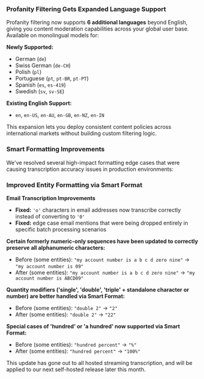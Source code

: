 ### Profanity Filtering Gets Expanded Language Support

Profanity filtering now supports **6 additional languages** beyond English, giving you content moderation capabilities across your global user base. Available on monolingual models for:

**Newly Supported:**

- German (`de`)
- Swiss German (`de-CH`)
- Polish (`pl`)
- Portuguese (`pt`, `pt-BR`, `pt-PT`)
- Spanish (`es`, `es-419`)
- Swedish (`sv`, `sv-SE`)

**Existing English Support:**

- `en`, `en-US`, `en-AU`, `en-GB`, `en-NZ`, `en-IN`

This expansion lets you deploy consistent content policies across international markets without building custom filtering logic.

### Smart Formatting Improvements

We've resolved several high-impact formatting edge cases that were causing transcription accuracy issues in production environments:

### Improved Entity Formatting via Smart Format

**Email Transcription Improvements**

- **Fixed:** `'o'` characters in email addresses now transcribe correctly instead of converting to `'0'`
- **Fixed:** edge case email mentions that were being dropped entirely in specific batch processing scenarios

**Certain formerly numeric-only sequences have been updated to correctly preserve all alphanumeric characters:**

- Before (some entities): `"my account number is a b c d zero nine"` → `"my account number is 09"`
- After (some entities): `"my account number is a b c d zero nine"` → `"my account number is ABCD09"`

**Quantity modifiers ('single', 'double', 'triple' + standalone character or number) are better handled via Smart Format:**

- Before (some entities): `"double 2"` → `"2"`
- After (some entities): `"double 2"` → `"22"`

**Special cases of 'hundred' or 'a hundred' now supported via Smart Format:**

- Before (some entities): `"hundred percent"` → `"%"`
- After (some entities): `"hundred percent"` → `"100%"`

This update has gone out to all hosted streaming transcription, and will be applied to our next self-hosted release later this month.


